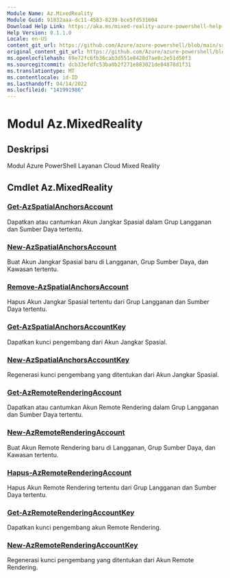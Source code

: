 ```yaml
---
Module Name: Az.MixedReality
Module Guid: 91832aaa-dc11-4583-8239-bce5fd531604
Download Help Link: https://aka.ms/mixed-reality-azure-powershell-help
Help Version: 0.1.1.0
Locale: en-US
content_git_url: https://github.com/Azure/azure-powershell/blob/main/src/MixedReality/MixedReality/help/Az.MixedReality.md
original_content_git_url: https://github.com/Azure/azure-powershell/blob/main/src/MixedReality/MixedReality/help/Az.MixedReality.md
ms.openlocfilehash: 69e72fc6fb36cab3d551e8428d7ae8c2e51d50f3
ms.sourcegitcommit: dcb33efdfc53ba0b2f271e883021de84878d1f31
ms.translationtype: MT
ms.contentlocale: id-ID
ms.lasthandoff: 04/14/2022
ms.locfileid: "141991986"
---
```

# Modul Az.MixedReality
## Deskripsi
Modul Azure PowerShell Layanan Cloud Mixed Reality

## Cmdlet Az.MixedReality
### [Get-AzSpatialAnchorsAccount](Get-AzSpatialAnchorsAccount.md)
Dapatkan atau cantumkan Akun Jangkar Spasial dalam Grup Langganan dan Sumber Daya tertentu.

### [New-AzSpatialAnchorsAccount](New-AzSpatialAnchorsAccount.md)
Buat Akun Jangkar Spasial baru di Langganan, Grup Sumber Daya, dan Kawasan tertentu.

### [Remove-AzSpatialAnchorsAccount](Remove-AzSpatialAnchorsAccount.md)
Hapus Akun Jangkar Spasial tertentu dari Grup Langganan dan Sumber Daya tertentu.

### [Get-AzSpatialAnchorsAccountKey](Get-AzSpatialAnchorsAccountKey.md)
Dapatkan kunci pengembang dari Akun Jangkar Spasial.

### [New-AzSpatialAnchorsAccountKey](New-AzSpatialAnchorsAccountKey.md)
Regenerasi kunci pengembang yang ditentukan dari Akun Jangkar Spasial.

### [Get-AzRemoteRenderingAccount](Get-AzRemoteRenderingAccount.md)
Dapatkan atau cantumkan Akun Remote Rendering dalam Grup Langganan dan Sumber Daya tertentu.

### [New-AzRemoteRenderingAccount](New-AzRemoteRenderingAccount.md)
Buat Akun Remote Rendering baru di Langganan, Grup Sumber Daya, dan Kawasan tertentu.

### [Hapus-AzRemoteRenderingAccount](Remove-AzRemoteRenderingAccount.md)
Hapus Akun Remote Rendering tertentu dari Grup Langganan dan Sumber Daya tertentu.

### [Get-AzRemoteRenderingAccountKey](Get-AzRemoteRenderingAccountKey.md)
Dapatkan kunci pengembang akun Remote Rendering.

### [New-AzRemoteRenderingAccountKey](New-AzRemoteRenderingAccountKey.md)
Regenerasi kunci pengembang yang ditentukan dari Akun Remote Rendering.